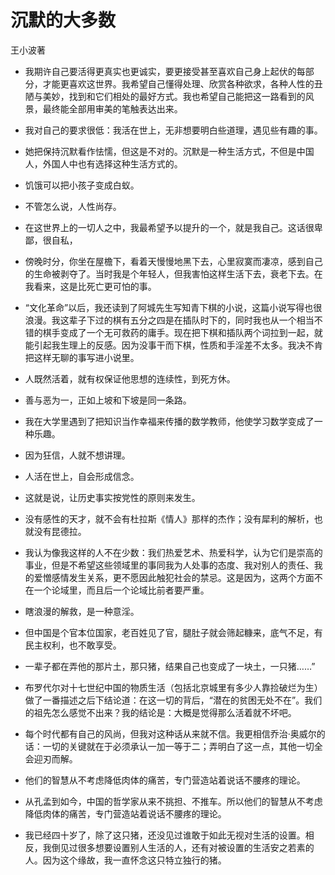 # 沉默的大多数

王小波著

* 我期许自己要活得更真实也更诚实，要更接受甚至喜欢自己身上起伏的每部分，才能更喜欢这世界。我希望自己懂得处理、欣赏各种欲求，各种人性的丑陋与美妙，找到和它们相处的最好方式。我也希望自己能把这一路看到的风景，最终能全部用审美的笔触表达出来。

* 我对自己的要求很低：我活在世上，无非想要明白些道理，遇见些有趣的事。

* 她把保持沉默看作怯懦，但这是不对的。沉默是一种生活方式，不但是中国人，外国人中也有选择这种生活方式的。

* 饥饿可以把小孩子变成白蚁。

* 不管怎么说，人性尚存。

* 在这世界上的一切人之中，我最希望予以提升的一个，就是我自己。这话很卑鄙，很自私，

* 傍晚时分，你坐在屋檐下，看着天慢慢地黑下去，心里寂寞而凄凉，感到自己的生命被剥夺了。当时我是个年轻人，但我害怕这样生活下去，衰老下去。在我看来，这是比死亡更可怕的事。

* “文化革命”以后，我还读到了阿城先生写知青下棋的小说，这篇小说写得也很浪漫。我这辈子下过的棋有五分之四是在插队时下的，同时我也从一个相当不错的棋手变成了一个无可救药的庸手。现在把下棋和插队两个词拉到一起，就能引起我生理上的反感。因为没事干而下棋，性质和手淫差不太多。我决不肯把这样无聊的事写进小说里。

* 人既然活着，就有权保证他思想的连续性，到死方休。

* 善与恶为一，正如上坡和下坡是同一条路。

* 我在大学里遇到了把知识当作幸福来传播的数学教师，他使学习数学变成了一种乐趣。

* 因为狂信，人就不想讲理。

* 人活在世上，自会形成信念。

* 这就是说，让历史事实按党性的原则来发生。

* 没有感性的天才，就不会有杜拉斯《情人》那样的杰作；没有犀利的解析，也就没有昆德拉。

* 我认为像我这样的人不在少数：我们热爱艺术、热爱科学，认为它们是崇高的事业，但是不希望这些领域里的事同我为人处事的态度、我对别人的责任、我的爱憎感情发生关系，更不愿因此触犯社会的禁忌。这是因为，这两个方面不在一个论域里，而且后一个论域比前者要严重。

* 瞎浪漫的解救，是一种意淫。

* 但中国是个官本位国家，老百姓见了官，腿肚子就会筛起糠来，底气不足，有民主权利，也不敢享受。

* 一辈子都在弄他的那片土，那只猪，结果自己也变成了一块土，一只猪……”

* 布罗代尔对十七世纪中国的物质生活（包括北京城里有多少人靠捡破烂为生）做了一番描述之后下结论道：在这一切的背后，“潜在的贫困无处不在”。我们的祖先怎么感觉不出来？我的结论是：大概是觉得那么活着就不坏吧。

* 每个时代都有自己的风尚，但我对这种话从来就不信。我更相信乔治·奥威尔的话：一切的关键就在于必须承认一加一等于二；弄明白了这一点，其他一切全会迎刃而解。

* 他们的智慧从不考虑降低肉体的痛苦，专门营造站着说话不腰疼的理论。

* 从孔孟到如今，中国的哲学家从来不挑担、不推车。所以他们的智慧从不考虑降低肉体的痛苦，专门营造站着说话不腰疼的理论。

* 我已经四十岁了，除了这只猪，还没见过谁敢于如此无视对生活的设置。相反，我倒见过很多想要设置别人生活的人，还有对被设置的生活安之若素的人。因为这个缘故，我一直怀念这只特立独行的猪。